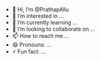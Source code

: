 - 👋 Hi, I’m @PrathapAllu
- 👀 I’m interested in ...
- 🌱 I’m currently learning ...
- 💞️ I’m looking to collaborate on ...
- 📫 How to reach me ...
- 😄 Pronouns: ...
- ⚡ Fun fact: ...

<!---
PrathapAllu/PrathapAllu is a ✨ special ✨ repository because its `README.md` (this file) appears on your GitHub profile.
You can click the Preview link to take a look at your changes.
--->
